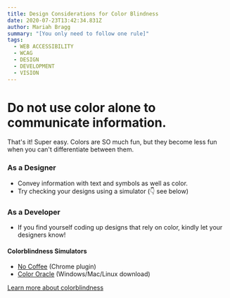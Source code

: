 ```yaml
---
title: Design Considerations for Color Blindness
date: 2020-07-23T13:42:34.831Z
author: Mariah Bragg
summary: "[You only need to follow one rule]"
tags:
  - WEB ACCESSIBILITY
  - WCAG
  - DESIGN
  - DEVELOPMENT
  - VISION
---
```


# **Do not use color alone to communicate information.**

That's it! Super easy. Colors are SO much fun, but they become less fun when you can't differentiate between them.

### As a Designer

- Convey information with text and symbols as well as color.
- Try checking your designs using a simulator (👇 see below)

### As a Developer

- If you find yourself coding up designs that rely on color, kindly let your designers know!

#### Colorblindness Simulators

- [No Coffee](https://chrome.google.com/webstore/detail/nocoffee/jjeeggmbnhckmgdhmgdckeigabjfbddl?hl=en-US) (Chrome plugin)
- [Color Oracle](http://www.colororacle.org/) (Windows/Mac/Linux download)

[Learn more about colorblindness](/posts/what-is-color-blindness/)

